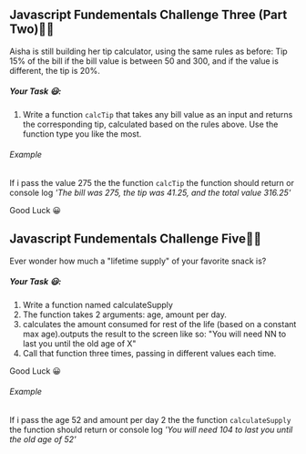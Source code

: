 ## Javascript Fundementals Challenge Three (Part Two)💪🏾

Aisha is still building her tip calculator, using the same rules as before: Tip 15% of the bill if the bill value is between 50 and 300, and if the value is different, the tip is
20%.

##### Your Task 😃:

1. Write a function `calcTip` that takes any bill value as an input and returns the corresponding tip, calculated based on the rules above. Use the function type you like the most.

###### Example

If i pass the value 275 the the function `calcTip` the function should return or console log _'The bill was 275, the tip was 41.25, and the total value 316.25'_

Good Luck 😀

## Javascript Fundementals Challenge Five💪🏾

Ever wonder how much a "lifetime supply" of your favorite snack is?

##### Your Task 😃:

1. Write a function named calculateSupply
2. The function takes 2 arguments: age, amount per day.
3. calculates the amount consumed for rest of the life (based on a constant max age).outputs the result to the screen like so: "You will need NN to last you until the old age of X"
4. Call that function three times, passing in different values each time.

Good Luck 😀

###### Example

If i pass the age 52 and amount per day 2 the the function `calculateSupply` the function should return or console log _'You will need 104 to last you until the old age of 52'_

